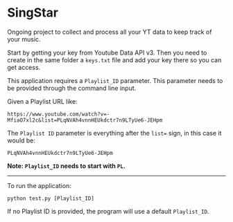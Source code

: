 # SingStar

Ongoing project to collect and process all your YT data to keep track of your music.

Start by getting your key from Youtube Data API v3. Then you need to create in the same folder a `keys.txt` file and add your key there so you can get access.

This application requires a `Playlist_ID` parameter. This parameter needs to be provided through the command line input.

Given a Playlist URL like:
```
https://www.youtube.com/watch?v=-MfiaO7xl2c&list=PLqNVAh4vnnHEUkdctr7n9LTyUe6-JEHpm
```

The `Playlist ID` parameter is everything after the `list=` sign, in this case it would be:
```
PLqNVAh4vnnHEUkdctr7n9LTyUe6-JEHpm
```

**Note: `Playlist_ID` needs to start with `PL`.**

---

To run the application:
```
python test.py [Playlist_ID]
```

If no Playlist ID is provided, the program will use a default `Playlist_ID`.
